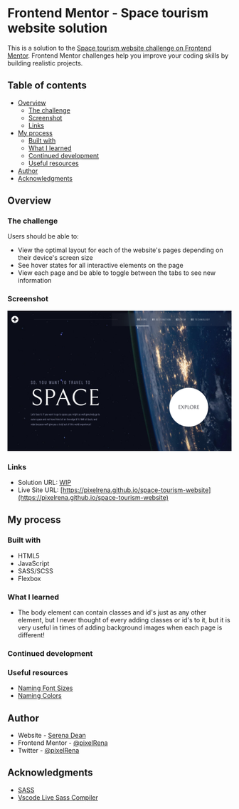 # Frontend Mentor - Space tourism website solution

This is a solution to the [Space tourism website challenge on Frontend Mentor](https://www.frontendmentor.io/challenges/space-tourism-multipage-website-gRWj1URZ3). Frontend Mentor challenges help you improve your coding skills by building realistic projects. 

## Table of contents

- [Overview](#overview)
  - [The challenge](#the-challenge)
  - [Screenshot](#screenshot)
  - [Links](#links)
- [My process](#my-process)
  - [Built with](#built-with)
  - [What I learned](#what-i-learned)
  - [Continued development](#continued-development)
  - [Useful resources](#useful-resources)
- [Author](#author)
- [Acknowledgments](#acknowledgments)

## Overview

### The challenge

Users should be able to:

- View the optimal layout for each of the website's pages depending on their device's screen size
- See hover states for all interactive elements on the page
- View each page and be able to toggle between the tabs to see new information

### Screenshot

<img src="./assets/shared/home-screenshot.png">

### Links

- Solution URL: [WIP](https://your-solution-url.com)
- Live Site URL: [https://pixelrena.github.io/space-tourism-website](https://pixelrena.github.io/space-tourism-website)

## My process

### Built with

- HTML5
- JavaScript
- SASS/SCSS
- Flexbox

### What I learned
- The body element can contain classes and id's just as any other element, but I never thought of every adding classes or id's to it, but it is very useful in times of adding background images when each page is different!

### Continued development

### Useful resources
- [Naming Font Sizes](https://css-tricks.com/the-dilemma-of-naming-font-size-variables/)
- [Naming Colors](https://css-tricks.com/what-do-you-name-color-variables/)

## Author

- Website - [Serena Dean](https://devserena.herokuapp.com/)
- Frontend Mentor - [@pixelRena](https://www.frontendmentor.io/profile/pixelRena)
- Twitter - [@pixelRena](https://www.twitter.com/pixelRena)

## Acknowledgments
- [SASS]()
- [Vscode Live Sass Compiler]()